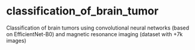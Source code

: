 # classification_of_brain_tumor
Classification of brain tumors using convolutional neural networks (based on EfficientNet-B0) and magnetic resonance imaging (dataset with +7k images)
